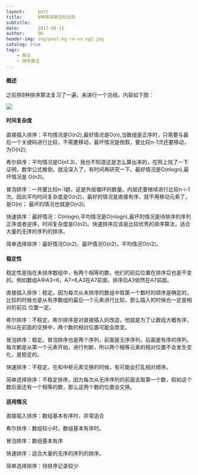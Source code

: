 ```yaml
---
layout:     post
title:      8种排序算法的比较
subtitle:   
date:       2017-08-11
author:     DH
header-img: img/post-bg-re-vs-ng2.jpg  
catalog: true
tags:
    - 算法
    - 排序算法
---
```



#### 概述

之前把8种排序算法复习了一遍，来进行一个总结。内容如下图：

![](https://ws2.sinaimg.cn/large/006tNc79gy1fig33mnzgrj310f0ffk30.jpg)


#### 时间复杂度

直接插入排序：平均情况是O(n2),最好情况是O(n),当数组是正序时，只需要与最后一个关键码进行比较，不需要移动，最坏情况是倒叙，要比较n-1次还要移动，为O(n2);

希尔排序：平均情况是O(n1.3)，我也不知道这是怎么算出来的，在网上找了一下证明，数学公式推倒，就没深入了，有时间再研究一下。最好情况是O(nlogn),最坏情况是
O(n2)。

冒泡排序：一共要比较n-1趟，这是外层循环的数量。内层还要继续进行比较n-i-1次。因此平均时间复杂度是O(n2)，最好的情况是直接有序，就不用移动元素了，是O(n)；
最坏的情况也就是O(n2);

快速排序：最好情况：O(nlogn),平均情况是O(nlogn),最坏的情况是待排序的序列正序或者逆序，时间复杂度是O(n2)。快速排序应该是比较优秀的排序算法，适合大量的无序的序列的排序。

简单选择排序：最好情况O(n2)，最坏情况O(n2)，平均情况O(n2)。

#### 稳定性

稳定性是指在未排序数组中，有两个相等的数，他们的前后位置在排序后也是不变的。例如数组A中A3=6，A7=6,A3在A7前面，排序后A3依然在A7前面。

直接插入排序：稳定。因为每次从未排序的数组中取第一个数时的顺序是确定的，比较的时候也是从有序数组的最后一个元素进行比较，那么插入的时候也一定是相对的前后
位置一定。

希尔排序：不稳定。希尔排序是对直接插入的改造，他就是为了让数组大概有序，所以在前面的交换中，两个数的相对位置可能会改变。

冒泡排序：稳定。冒泡排序也是两个序列，前面是无序序列，后面是有序的序列，每次都是从第一个元素开始，进行判断，所以两个相等元素的相对位置不会发生变化，是稳定的。

快速排序：不稳定。在和中枢元素交换的时候，有可能会打乱相对顺序。

简单选择排序：不稳定排序，因为每次从无序序列的前面去取第一个数，假如这个数后面还有一个相等的数，那么这两个数的位置会交换。

#### 适用情况

直接插入排序：数组基本有序时，非常适合

希尔排序：数组较小时，数组基本有序时。

冒泡排序：数组基本有序

快速排序：适合大量的无序的序列的排序。

简单选择排序：待排序记录较少

